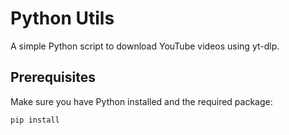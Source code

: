 # Python Utils

A simple Python script to download YouTube videos using yt-dlp.

## Prerequisites

Make sure you have Python installed and the required package:

`pip install`
